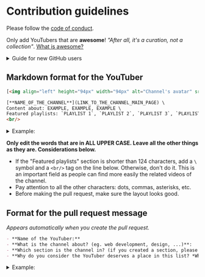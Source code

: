 # Contribution guidelines

Please follow the [code of conduct](code-of-conduct.md).

Only add YouTubers that are **awesome**! *"After all, it's a curation, not a collection"*. [What is awesome?](https://github.com/sindresorhus/awesome/blob/main/awesome.md#only-awesome-is-awesome)

<details>
  <summary>Guide for new GitHub users</summary>
  <ol>
    <li>Go to the <a href="https://github.com/JoseDeFreitas/awesome-youtubers/blob/main/README.md">README.md</a> file in this repository.</li>
    <li>Click on the "edit" button (the one with a pencil icon).</li>
    <li>Add the new YouTuber (following the format below and at the bottom of the proper section) and click "Commit".</li>
    <li>Click on the green button "Create pull request", fill out the template and click on the green "Create pull request" button again.</li>
    <p>That's all... it's that easy!</p>
  </ol>
</details>

## Markdown format for the YouTuber

```html
[<img align="left" height="94px" width="94px" alt="Channel's avatar" src="LINK_TO_THE_AVATAR_OF_THE_YOUTUBE_CHANNEL"/>](LINK_TO_THE_CHANNEL_MAIN_PAGE)

[**NAME_OF_THE_CHANNEL**](LINK_TO_THE_CHANNEL_MAIN_PAGE) \
Content about: EXAMPLE, EXAMPLE, EXAMPLE \
Featured playlists: `PLAYLIST 1`, `PLAYLIST 2`, `PLAYLIST 3`, `PLAYLIST 4`. \
<br/>
```

<details>
  <summary>Example:</summary>

[<img align="left" height="94px" width="94px" alt="GitHub channel's avatar" src="https://yt3.ggpht.com/a/AATXAJzVBGU-QyENevFp8etYX1iEak8Y7KEjUPsucWAvAA=s100-c-k-c0xffffffff-no-rj-mo"/>](https://www.youtube.com/user/github)

[**GitHub**](https://www.youtube.com/user/github) \
Content about: Open Source, Security, App development \
Featured playlists: `Open Source Friday`, `GitHub Satellite 2020 - Work`, `Public Roadmap`, `GitHub Arctic Code Vault`.
</details>

**Only edit the words that are in ALL UPPER CASE. Leave all the other things as they are. Considerations below.**

- If the "Featured playlists" section is shorter than 124 characters, add a `\` symbol and a `<br/>` tag on the line below. Otherwise, don't do it. This is an important field as people can find more easily the related videos of the channel.
- Pay attention to all the other characters: dots, commas, asterisks, etc.
- Before making the pull request, make sure the layout looks good.

## Format for the pull request message

*Appears automatically when you create the pull request.*

```markdown
- **Name of the YouTuber:**
- **What is the channel about? (eg. web development, design, ...)**:
- **Which section is the channel in? (if you created a section, please specify why)**:
- **Why do you consider the YouTuber deserves a place in this list? *What does make it awesome?***:
```

<details>
  <summary>Example:</summary>

- **Name of the YouTuber**: GitHub
- **What is the channel about? (eg. web development, design, ...)**: Software Development Platform for storing repositories.
- **Which section is the channel in? (if you created a section, please specify why)**: Open Source.
- **Why do you consider the YouTuber deserves a place in this list? *What does make it awesome?***: The youtuber uploads videos every day with general-tech tutorials. These tutorials include securing your organization, finding vulnerabilities, using GitHub actions, and more. It also has pretty useful playlists where you can find talks from professionals that teach you diverse topics.
</details>
